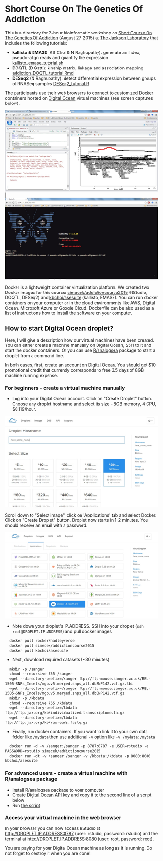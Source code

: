 # Short Course On The Genetics Of Addiction

This is a directory for 2-hour bioinformatic workshop on [Short Course On The Genetics Of Addiction](https://www.jax.org/education-and-learning/education-calendar/2015/august/short-course-on-the-genetics-of-addiction) (August 27, 2015) at [The Jackson Laboratory](http://www.jax.org) that includes the following tutorials:

* __kallisto & EMASE__ (KB Choi & N Raghupathy): generate an index, pseudo-align reads and quantify the expression [kallisto_emase_tutorial.sh](https://github.com/simecek/AddictionCourse2015/blob/master/scripts/kallisto_emase_tutorial.sh)
* __DOQTL__ (D Gatti): kinship matrix, linkage and association mapping [addiction_DOQTL_tutorial.Rmd](https://github.com/simecek/AddictionCourse2015/blob/master/scripts/addiction_DOQTL_tutorial.Rmd) 
* __DESeq2__ (N Raghupathy): detect differential expression between groups of RNASeq samples [DESeq2_tutorial.R](https://github.com/simecek/AddictionCourse2015/blob/master/scripts/DESeq2_tutorial.R) 

The participants use their web browsers to connect to customized [Docker](https://docs.docker.com/) containers hosted on [Digital Ocean](https://www.digitalocean.com/?refcode=673c97887267) virtual machines (see screen captures below).

![rstudio](figures/rstudio.jpg) | ![terminal](figures/butterfly.jpg)

Docker is a lightweight container virtualization platform. We created two Docker images for this course: [simecek/addictioncourse2015](https://github.com/simecek/AddictionCourse2015/blob/master/Dockerfile) (RStudio, DOQTL, DESeq2) and [kbchoi/asesuite](https://github.com/simecek/AddictionCourse2015/blob/master/Dockerfile_asesuite) (kallisto, EMASE).  You can run docker containers on your computer or in the cloud environments like AWS, Digital Ocean, Microsoft Azure or Google Cloud. [Dockerfile](https://github.com/simecek/AddictionCourse2015/blob/master/Dockerfile_asesuite) can be also used as a list of instructions how to install the software on your computer.

## How to start Digital Ocean droplet?

Here, I will give a description how our virtual machines have been created. You can either create a machine manually on Digital Ocean, SSH to it and start the docker containers. Or you can use [R/analogsea](https://github.com/sckott/analogsea) package to start a droplet from a command line. 

In both cases, first, create an account on [Digital Ocean](https://www.digitalocean.com/?refcode=673c97887267). You should get $10 promotional credit that currently corresponds to free 3.5 days of 8GB machine running expense.

### For beginners - create a virtual machine manually

* Log into your Digital Ocean account. Click on "Create Droplet" button. Choose any droplet hostname and select its size - 8GB memory, 4 CPU, $0.119/hour. 

![Droplet size](figures/droplet_size.jpg)   

   
Scroll down to "Select image", click on 'Applications' tab and select Docker. Click on "Create Droplet" button. Droplet now starts in 1-2 minutes. You should receive an email with a password.   
   

![Docker button](figures/docker.jpg)

* Note down your droplet's IP.ADDRESS. SSH into your droplet (`ssh root@DROPLET.IP.ADDRESS`) and pull docker images
```{r}
  docker pull rocker/hadleyverse
  docker pull simecek/addictioncourse2015
  docker pull kbchoi/asesuite
```
* Next, download required datasets (~30 minutes)
```{r}
  mkdir -p /sanger
  chmod --recursive 755 /sanger
  wget --directory-prefix=/sanger ftp://ftp-mouse.sanger.ac.uk/REL-1505-SNPs_Indels/mgp.v5.merged.snps_all.dbSNP142.vcf.gz.tbi
  wget --directory-prefix=/sanger ftp://ftp-mouse.sanger.ac.uk/REL-1505-SNPs_Indels/mgp.v5.merged.snps_all.dbSNP142.vcf.gz
  mkdir -p /kbdata
  chmod --recursive 755 /kbdata
  wget --directory-prefix=/kbdata ftp://ftp.jax.org/kb/individualized.transcriptome.fa.gz
  wget --directory-prefix=/kbdata ftp://ftp.jax.org/kb/rawreads.fastq.gz
```
* Finally, run docker containers. If you want to link it to your own data folder like `/mydata` then use additional `-v` option like `-v /mydata:/mydata`
```{r}
  docker run -d -v /sanger:/sanger -p 8787:8787 -e USER=rstudio -e PASSWORD=rstudio simecek/addictioncourse2015
  docker run -dt -v /sanger:/sanger -v /kbdata:/kbdata -p 8080:8080 kbchoi/asesuite
```

### For advanced users - create a virtual machine with R/analogsea package

* Install [R/analogsea](https://github.com/sckott/analogsea) package to your computer
* Create [Digital Ocean API key](https://cloud.digitalocean.com/settings/applications) and copy it to the second line of a script below
* Run [the script](https://github.com/simecek/AddictionCourse2015/blob/master/scripts/run_one_DO_machine.R)


### Access your virtual machine in the web browser

In your browser you can now access RStudio at http://DROPLET.IP.ADDRESS:8787 (user: rstudio, password: rstudio) and the terminal at http://DROPLET.IP.ADDRESS:8080 (user: root, password: root).

You are paying for your Digital Ocean machine as long as it is running. Do not forget to destroy it when you are done!

